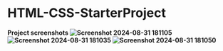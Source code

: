 # HTML-CSS-StarterProject

<b> Project screenshots<b>
![Screenshot 2024-08-31 181105](https://github.com/user-attachments/assets/12f798b2-0ec5-477d-917f-41276c7b2972)
![Screenshot 2024-08-31 181035](https://github.com/user-attachments/assets/75ac0e69-c24e-4932-8a0a-92ee54afb8e0)
![Screenshot 2024-08-31 181050](https://github.com/user-attachments/assets/8b90f1d0-6ef4-4397-9884-5bf6f96dee95)
